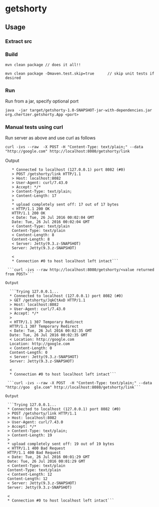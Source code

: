 # getshorty

## Usage

### Extract src
  
### Build

  ```mvn clean package // does it all!!```

  ```mvn clean package -Dmaven.test.skip=true      // skip unit tests if desired```
  
  
### Run

Run from a jar, specify optional port


  ```java  -jar target/getshorty-1.0-SNAPSHOT-jar-with-dependencies.jar org.chertzer.getshorty.App <port>```
  
  
### Manual tests using curl

Run server as above and use curl as follows
  

  ```curl -ivs --raw  -X POST -H "Content-Type: text/plain;" --data "http://google.com" http://localhost:8080/getshorty/link```
  
  
Output
 
 ```Trying 127.0.0.1...
    * Connected to localhost (127.0.0.1) port 8082 (#0)
    > POST /getshorty/link HTTP/1.1
    > Host: localhost:8082
    > User-Agent: curl/7.43.0
    > Accept: */*
    > Content-Type: text/plain;
    > Content-Length: 17
    > 
    * upload completely sent off: 17 out of 17 bytes
    < HTTP/1.1 200 OK
    HTTP/1.1 200 OK
    < Date: Tue, 26 Jul 2016 00:02:04 GMT
    Date: Tue, 26 Jul 2016 00:02:04 GMT
    < Content-Type: text/plain
    Content-Type: text/plain
    < Content-Length: 8
    Content-Length: 8
    < Server: Jetty(9.3.z-SNAPSHOT)
    Server: Jetty(9.3.z-SNAPSHOT)
    
    < 
    * Connection #0 to host localhost left intact```
    
  ```curl -ivs --raw http://localhost:8080/getshorty/<value returned from POST>```

Output

   ```Trying 127.0.0.1...
   * Connected to localhost (127.0.0.1) port 8082 (#0)
   > GET /getshorty/JqkCtAxD HTTP/1.1
   > Host: localhost:8082
   > User-Agent: curl/7.43.0
   > Accept: */*
   > 
   < HTTP/1.1 307 Temporary Redirect
   HTTP/1.1 307 Temporary Redirect
   < Date: Tue, 26 Jul 2016 00:02:35 GMT
   Date: Tue, 26 Jul 2016 00:02:35 GMT
   < Location: http://google.com
   Location: http://google.com
   < Content-Length: 0
   Content-Length: 0
   < Server: Jetty(9.3.z-SNAPSHOT)
   Server: Jetty(9.3.z-SNAPSHOT)
   
   < 
   * Connection #0 to host localhost left intact```
   
  ```curl -ivs --raw -X POST  -H "Content-Type: text/plain;" --data "http://goo  gle.com" http://localhost:8080/getshorty/link```
  
Output 

  ```Trying 127.0.0.1...
  * Connected to localhost (127.0.0.1) port 8082 (#0)
  > POST /getshorty/link HTTP/1.1
  > Host: localhost:8082
  > User-Agent: curl/7.43.0
  > Accept: */*
  > Content-Type: text/plain;
  > Content-Length: 19
  > 
  * upload completely sent off: 19 out of 19 bytes
  < HTTP/1.1 400 Bad Request
  HTTP/1.1 400 Bad Request
  < Date: Tue, 26 Jul 2016 00:01:29 GMT
  Date: Tue, 26 Jul 2016 00:01:29 GMT
  < Content-Type: text/plain
  Content-Type: text/plain
  < Content-Length: 12
  Content-Length: 12
  < Server: Jetty(9.3.z-SNAPSHOT)
  Server: Jetty(9.3.z-SNAPSHOT)
  
  < 
  * Connection #0 to host localhost left intact```


  